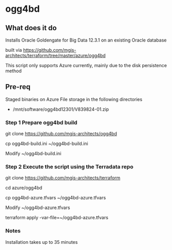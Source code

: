 # ogg4bd

## What does it do
Installs Oracle Goldengate for Big Data 12.3.1 on an existing Oracle database 

built via https://github.com/mgis-architects/terraform/tree/master/azure/ogg4bd

This script only supports Azure currently, mainly due to the disk persistence method

## Pre-req
Staged binaries on Azure File storage in the following directories

* /mnt/software/ogg4bd12301/V839824-01.zip

### Step 1 Prepare ogg4bd build

git clone https://github.com/mgis-architects/ogg4bd

cp ogg4bd-build.ini ~/ogg4bd-build.ini

Modify ~/ogg4bd-build.ini

### Step 2 Execute the script using the Terradata repo 

git clone https://github.com/mgis-architects/terraform

cd azure/ogg4bd

cp ogg4bd-azure.tfvars ~/ogg4bd-azure.tfvars

Modify ~/ogg4bd-azure.tfvars

terraform apply -var-file=~/ogg4bd-azure.tfvars

### Notes
Installation takes up to 35 minutes
